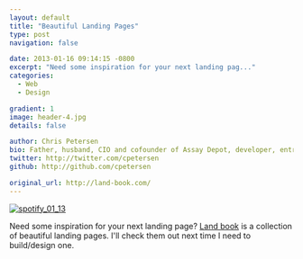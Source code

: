 ```yaml
---
layout: default
title: "Beautiful Landing Pages"
type: post
navigation: false

date: 2013-01-16 09:14:15 -0800
excerpt: "Need some inspiration for your next landing pag..."
categories:
  - Web
  - Design

gradient: 1
image: header-4.jpg
details: false

author: Chris Petersen
bio: Father, husband, CIO and cofounder of Assay Depot, developer, entrepreneur and technologist.
twitter: http://twitter.com/cpetersen
github: http://github.com/cpetersen

original_url: http://land-book.com/
---
```



 [![spotify_01_13](/attachments/dc3851789dd63ea6aee1fbab52edd0be/image.png)](http://www.spotify.com/int/video-splash/)  

 Need some inspiration for your next landing page?  [Land book](http://land-book.com)  is a collection of beautiful landing pages. I'll check them out next time I need to build/design one.
